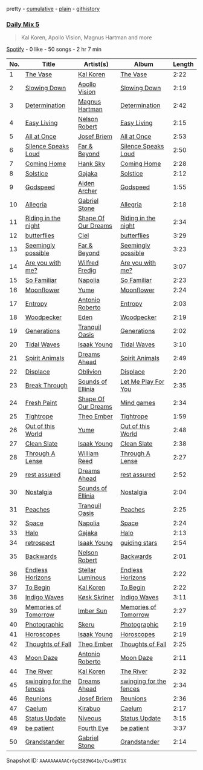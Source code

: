 pretty - [cumulative](/playlists/cumulative/37i9dQZF1E35783e1v1tLq.md) - [plain](/playlists/plain/37i9dQZF1E35783e1v1tLq) - [githistory](https://github.githistory.xyz/mdn522/spotify-playlist-archive/blob/main/playlists/plain/37i9dQZF1E35783e1v1tLq)

### [Daily Mix 5](https://open.spotify.com/playlist/37i9dQZF1E35783e1v1tLq)

> Kal Koren, Apollo Vision, Magnus Hartman and more

[Spotify](https://open.spotify.com/user/spotify) - 0 like - 50 songs - 2 hr 7 min

| No. | Title | Artist(s) | Album | Length |
|---|---|---|---|---|
| 1 | [The Vase](https://open.spotify.com/track/6QKQxPbhKOF9z3AiQKyyE5) | [Kal Koren](https://open.spotify.com/artist/48ZAcUtJjaZZ0OZstH5X4v) | [The Vase](https://open.spotify.com/album/07k5ouNCNLE4lLn7UYrmhQ) | 2:22 |
| 2 | [Slowing Down](https://open.spotify.com/track/0CJvvnyhBwOoGAuIsKh4vb) | [Apollo Vision](https://open.spotify.com/artist/0S54IVxCmJNc6FN8wLIC5v) | [Slowing Down](https://open.spotify.com/album/4Q2J9RDk2oesbqBQWDuVsA) | 2:19 |
| 3 | [Determination](https://open.spotify.com/track/0w6yRMdjXPiRYFzbkKi27h) | [Magnus Hartman](https://open.spotify.com/artist/0mAdUTIB13jBSnfdYp7xKl) | [Determination](https://open.spotify.com/album/55E8hkQ079zjb5ET1ZO7ba) | 2:42 |
| 4 | [Easy Living](https://open.spotify.com/track/56ziZBtbpDajlj96pxEWsF) | [Nelson Robert](https://open.spotify.com/artist/1nITSgFXHcsi7Im2tAANUp) | [Easy Living](https://open.spotify.com/album/0vlaaxzxRCr9dWLAnRNv9J) | 2:15 |
| 5 | [All at Once](https://open.spotify.com/track/2zMC6uUmuF3XCWkO6cDSF2) | [Josef Briem](https://open.spotify.com/artist/4WPCpYGEKs5yshn2wETIDB) | [All at Once](https://open.spotify.com/album/19NsKwr1MJ01pITOxAFX0x) | 2:53 |
| 6 | [Silence Speaks Loud](https://open.spotify.com/track/2JOvQXgN7AHMdbEqtCJvdw) | [Far & Beyond](https://open.spotify.com/artist/3ZfzatnOpZk7jV2TeN76if) | [Silence Speaks Loud](https://open.spotify.com/album/54cc5Yh5fNpFbQsLDQOzoy) | 2:50 |
| 7 | [Coming Home](https://open.spotify.com/track/3UlntDXrcpR1Gy5d31OQTX) | [Hank Sky](https://open.spotify.com/artist/2OY5PzPmKNjNFgy4QwOPdI) | [Coming Home](https://open.spotify.com/album/56kgCelm19rPXYFDRwh5gx) | 2:28 |
| 8 | [Solstice](https://open.spotify.com/track/3dYUdVbKDs8n4DRNUUSBFD) | [Gajaka](https://open.spotify.com/artist/1pTns3zLC3U3F8LjY4y5rO) | [Solstice](https://open.spotify.com/album/4UJ9vBkQ3zcKBkh4n2SB6V) | 2:12 |
| 9 | [Godspeed](https://open.spotify.com/track/5MaBuM8Ltv3uRipXjHDm4z) | [Aiden Archer](https://open.spotify.com/artist/3VgNLAQtZ0NxQLpZJSGFmE) | [Godspeed](https://open.spotify.com/album/5Bk4kdH7RSmWAb6V9zR4pB) | 1:55 |
| 10 | [Allegria](https://open.spotify.com/track/7KtjtJqxdejIq2k1bSW4h1) | [Gabriel Stone](https://open.spotify.com/artist/2n5cofsnSYMHUF8C9TmIA1) | [Allegria](https://open.spotify.com/album/5VBxggRl9srHJJamuknQCp) | 2:18 |
| 11 | [Riding in the night](https://open.spotify.com/track/4B85WXIqKdsvUgzW8VbuVb) | [Shape Of Our Dreams](https://open.spotify.com/artist/17QBpw01txiuRtneh0l1tc) | [Riding in the night](https://open.spotify.com/album/5f2zmKpWgzWd1RMfx1fzA9) | 2:34 |
| 12 | [butterflies](https://open.spotify.com/track/3V5FTj1RfT7AqqAwhdPWnH) | [Ciel](https://open.spotify.com/artist/0i33HVwcdV58Ci5dI7cfjx) | [butterflies](https://open.spotify.com/album/7FM63A5GSTpeIyb2eZdv7A) | 3:29 |
| 13 | [Seemingly possible](https://open.spotify.com/track/4INOOj8js0FF04CrSikCda) | [Far & Beyond](https://open.spotify.com/artist/3ZfzatnOpZk7jV2TeN76if) | [Seemingly possible](https://open.spotify.com/album/6cqsNvTwy11qw9rdzytYeU) | 3:23 |
| 14 | [Are you with me?](https://open.spotify.com/track/5rZoBy2xOAPNaxG2JG1gKQ) | [Wilfred Fredig](https://open.spotify.com/artist/4hTrnME7WOKqbnIfRiu01m) | [Are you with me?](https://open.spotify.com/album/63qQjvf94ptax4LtfvctT9) | 3:07 |
| 15 | [So Familiar](https://open.spotify.com/track/6nUCRiGNLGTtpmGSjspeNE) | [Napolia](https://open.spotify.com/artist/7yyohycQq12ZbZJZOISJ83) | [So Familiar](https://open.spotify.com/album/3KwrHldSiUOenMESBpQJ9h) | 2:23 |
| 16 | [Moonflower](https://open.spotify.com/track/68uoaBjCO9hUuKtUTwyJ2w) | [Yume](https://open.spotify.com/artist/4BgMskNNvTm3R0amoQs2eD) | [Moonflower](https://open.spotify.com/album/18qWsj6gnAWcpWMrnry2dL) | 2:24 |
| 17 | [Entropy](https://open.spotify.com/track/7IQiA0AS6H75uULh09EoHp) | [Antonio Roberto](https://open.spotify.com/artist/1MPnkkIDlbT3ZoryQbOiyc) | [Entropy](https://open.spotify.com/album/0TUnPJbHP1krkbxOoTzFr9) | 2:03 |
| 18 | [Woodpecker](https://open.spotify.com/track/0zMRLgAv7POwRpgtAZbtvj) | [Eden](https://open.spotify.com/artist/2ZgkqMJtaEzlPnzjbCDCmD) | [Woodpecker](https://open.spotify.com/album/4G4Ls4pN6Nj5ouFwtSB8UD) | 2:19 |
| 19 | [Generations](https://open.spotify.com/track/2Q1DBeLBiPfTOEpDmKhkjP) | [Tranquil Oasis](https://open.spotify.com/artist/31pLNmCY9ScYFahS0Qa448) | [Generations](https://open.spotify.com/album/2fEom3b2ckYWqdnNfhJnIe) | 2:02 |
| 20 | [Tidal Waves](https://open.spotify.com/track/3YTZyDywwVOWOXw2d970Dx) | [Isaak Young](https://open.spotify.com/artist/7qmOAgRUFZhLfwtyCGPKdo) | [Tidal Waves](https://open.spotify.com/album/5JUNGkyetUR1RC0svtR772) | 3:10 |
| 21 | [Spirit Animals](https://open.spotify.com/track/0EkTaSImnF8DPAfUa4uMeC) | [Dreams Ahead](https://open.spotify.com/artist/6JHr6WrfMhJNTpJ1smiQXy) | [Spirit Animals](https://open.spotify.com/album/3X5sRcsqfmHBNmJuM2lb6n) | 2:49 |
| 22 | [Displace](https://open.spotify.com/track/4PSh6Xs1SIXT6JEAz8QGYk) | [Oblivion](https://open.spotify.com/artist/5bay23a7lnykOEQWt7FVnQ) | [Displace](https://open.spotify.com/album/0T0ham97bER92N0nshZX97) | 2:20 |
| 23 | [Break Through](https://open.spotify.com/track/02Nyn3a2nHssi9rNg3jkdL) | [Sounds of Ellinia](https://open.spotify.com/artist/0o4rbXNv8YoDHK2nSnlJxr) | [Let Me Play For You](https://open.spotify.com/album/3iaRPX0CtnZXks49RHIJaj) | 2:35 |
| 24 | [Fresh Paint](https://open.spotify.com/track/40yQjVqMx52xTlY4KFZXnh) | [Shape Of Our Dreams](https://open.spotify.com/artist/17QBpw01txiuRtneh0l1tc) | [Mind games](https://open.spotify.com/album/3LRCWo4BAlXhTnbc2FFpbk) | 2:34 |
| 25 | [Tightrope](https://open.spotify.com/track/6wOmEiwPJaGIV91DHlfCmf) | [Theo Ember](https://open.spotify.com/artist/5D2aedk5p3rkUVfU4c72uR) | [Tightrope](https://open.spotify.com/album/52MysioH66TVp8O93ppRgW) | 1:59 |
| 26 | [Out of this World](https://open.spotify.com/track/4PmX7b7S3EiMVpXKyxyAvs) | [Yume](https://open.spotify.com/artist/4BgMskNNvTm3R0amoQs2eD) | [Out of this World](https://open.spotify.com/album/46IN6kCCMP1ix8gIdmOSQF) | 2:48 |
| 27 | [Clean Slate](https://open.spotify.com/track/7CqVGMtoQBCWqrLiad6tqJ) | [Isaak Young](https://open.spotify.com/artist/7qmOAgRUFZhLfwtyCGPKdo) | [Clean Slate](https://open.spotify.com/album/7kSDFu4VWH9euEwHBmgV5P) | 2:38 |
| 28 | [Through A Lense](https://open.spotify.com/track/3QZxMvy2I9piClpA7FDaGI) | [William Reed](https://open.spotify.com/artist/62TYFSmuHJr3QblYwgJq76) | [Through A Lense](https://open.spotify.com/album/17Yd3d6PMoIDboIEWW0UjF) | 2:27 |
| 29 | [rest assured](https://open.spotify.com/track/6KTvKuSutuH0eWRNaFSZG3) | [Dreams Ahead](https://open.spotify.com/artist/6JHr6WrfMhJNTpJ1smiQXy) | [rest assured](https://open.spotify.com/album/7AA5ZVLIx4EAsb8Pea200W) | 2:52 |
| 30 | [Nostalgia](https://open.spotify.com/track/3umWVESQAMH0rKgczQUsbU) | [Sounds of Ellinia](https://open.spotify.com/artist/0o4rbXNv8YoDHK2nSnlJxr) | [Nostalgia](https://open.spotify.com/album/66lyZsgpXQ7QjN5wzIPu0r) | 2:04 |
| 31 | [Peaches](https://open.spotify.com/track/7Bg3BIA1sceSbODgAJHvIP) | [Tranquil Oasis](https://open.spotify.com/artist/31pLNmCY9ScYFahS0Qa448) | [Peaches](https://open.spotify.com/album/7iKaBeiAqE5MjacyqXQ91G) | 2:25 |
| 32 | [Space](https://open.spotify.com/track/6FO2eKav936kDrllX9P10w) | [Napolia](https://open.spotify.com/artist/7yyohycQq12ZbZJZOISJ83) | [Space](https://open.spotify.com/album/1Ti555IQJA47snccRCiAhI) | 2:24 |
| 33 | [Halo](https://open.spotify.com/track/1W2safDH6nXkN8AbcxCkzg) | [Gajaka](https://open.spotify.com/artist/1pTns3zLC3U3F8LjY4y5rO) | [Halo](https://open.spotify.com/album/7CyRUeWFLFpDhb5aOuEBJa) | 2:13 |
| 34 | [retrospect](https://open.spotify.com/track/1vlaBhPNXdqdhdjkwV8VCv) | [Isaak Young](https://open.spotify.com/artist/7qmOAgRUFZhLfwtyCGPKdo) | [guiding stars](https://open.spotify.com/album/5IJHIq51IkDXlWblxCaLz0) | 2:54 |
| 35 | [Backwards](https://open.spotify.com/track/56K3O5ll53zW9G3xQfiPUK) | [Nelson Robert](https://open.spotify.com/artist/1nITSgFXHcsi7Im2tAANUp) | [Backwards](https://open.spotify.com/album/45JThTsoSUWB3jXMC2u6Me) | 2:01 |
| 36 | [Endless Horizons](https://open.spotify.com/track/4aX9oNml3NCLc7BymvyKwi) | [Stellar Luminous](https://open.spotify.com/artist/1dgWSlkCY69O3oTa1u6vKN) | [Endless Horizons](https://open.spotify.com/album/616Kuhwk6PUqLzZwInp9yW) | 2:22 |
| 37 | [To Begin](https://open.spotify.com/track/2ADbfyFk3bFcAKNZw2z5hO) | [Kal Koren](https://open.spotify.com/artist/48ZAcUtJjaZZ0OZstH5X4v) | [To Begin](https://open.spotify.com/album/4yJ5p5BsGWKehK683tmbd8) | 2:22 |
| 38 | [Indigo Waves](https://open.spotify.com/track/1zD4Rvpzn5v7oLxqlbyfhd) | [Køsk Skriner](https://open.spotify.com/artist/373GwyozV3SJ9WC59MtwZu) | [Indigo Waves](https://open.spotify.com/album/0zw5agu3WoaZKT9mUwSi56) | 3:11 |
| 39 | [Memories of Tomorrow](https://open.spotify.com/track/3S5bNdw13XmF0Zw98KtVrV) | [Imber Sun](https://open.spotify.com/artist/2HyEvRdpjC6Ek9cLlLof0X) | [Memories of Tomorrow](https://open.spotify.com/album/2KYiBu3vVTbnbV7tnTZCDN) | 2:27 |
| 40 | [Photographic](https://open.spotify.com/track/1K2pzcuinGj4FEzIgruh4B) | [Skeru](https://open.spotify.com/artist/2VtgVsxxb33b7iZ71BNDg7) | [Photographic](https://open.spotify.com/album/19oaWHGwgVl7fgXmn6PHZM) | 2:19 |
| 41 | [Horoscopes](https://open.spotify.com/track/6sV8mjqZTDnZA5qMz5RtwF) | [Isaak Young](https://open.spotify.com/artist/7qmOAgRUFZhLfwtyCGPKdo) | [Horoscopes](https://open.spotify.com/album/41DTljdwSdDg2MULyYeQKl) | 2:19 |
| 42 | [Thoughts of Fall](https://open.spotify.com/track/14xTHv8Vgp5f0k4jgJYLlQ) | [Theo Ember](https://open.spotify.com/artist/5D2aedk5p3rkUVfU4c72uR) | [Thoughts of Fall](https://open.spotify.com/album/5K5BKf3QtTTVwuCkkgaWAS) | 2:25 |
| 43 | [Moon Daze](https://open.spotify.com/track/4HRlzCHuH8nZGGozUXr6b6) | [Antonio Roberto](https://open.spotify.com/artist/1MPnkkIDlbT3ZoryQbOiyc) | [Moon Daze](https://open.spotify.com/album/4bvLjyK68q0ntwfcquCPH5) | 2:11 |
| 44 | [The River](https://open.spotify.com/track/2GSifb3ONhopI2dW4JmT34) | [Kal Koren](https://open.spotify.com/artist/48ZAcUtJjaZZ0OZstH5X4v) | [The River](https://open.spotify.com/album/4JMxYZaVQQ6UWeG4nOoUtj) | 2:32 |
| 45 | [swinging for the fences](https://open.spotify.com/track/4ibnFZ5jTdnyuQO4p7OifJ) | [Dreams Ahead](https://open.spotify.com/artist/6JHr6WrfMhJNTpJ1smiQXy) | [swinging for the fences](https://open.spotify.com/album/3yAVYrjvUOTa3yisFrnEsz) | 2:34 |
| 46 | [Reunions](https://open.spotify.com/track/47ezbpr8ZmZROWawkLax2D) | [Josef Briem](https://open.spotify.com/artist/4WPCpYGEKs5yshn2wETIDB) | [Reunions](https://open.spotify.com/album/3q05MKglhtaMC6a3v1TJeA) | 2:36 |
| 47 | [Caelum](https://open.spotify.com/track/2LpBVKEbFP9RLFQhPRP7WB) | [Kirabuo](https://open.spotify.com/artist/56ncV7I51jTZIqwrCWsOu0) | [Caelum](https://open.spotify.com/album/4vweMdGkPlsXIlb4NR6MxK) | 2:17 |
| 48 | [Status Update](https://open.spotify.com/track/5n3dl9d3unwH31VgeyJpX0) | [Niveous](https://open.spotify.com/artist/3KIXk1rxDXMHyRgUvKplyx) | [Status Update](https://open.spotify.com/album/0DlPetBxkMsyqPTcaoQAHT) | 3:15 |
| 49 | [be patient](https://open.spotify.com/track/42hSh6L3A169R19kWKjK0E) | [Fourth Eye](https://open.spotify.com/artist/6rRi2CL7CAJPlreLloPwxY) | [be patient](https://open.spotify.com/album/6axajv4QhAuQTRDY1RM4eL) | 3:37 |
| 50 | [Grandstander](https://open.spotify.com/track/5mUXZO9wv4YdoiiIxu8JMl) | [Gabriel Stone](https://open.spotify.com/artist/2n5cofsnSYMHUF8C9TmIA1) | [Grandstander](https://open.spotify.com/album/7hu8b3VkCXUBNVXHinrFIb) | 2:14 |

Snapshot ID: `AAAAAAAAAACrOpCS83WG41o/Cxa5M71X`
